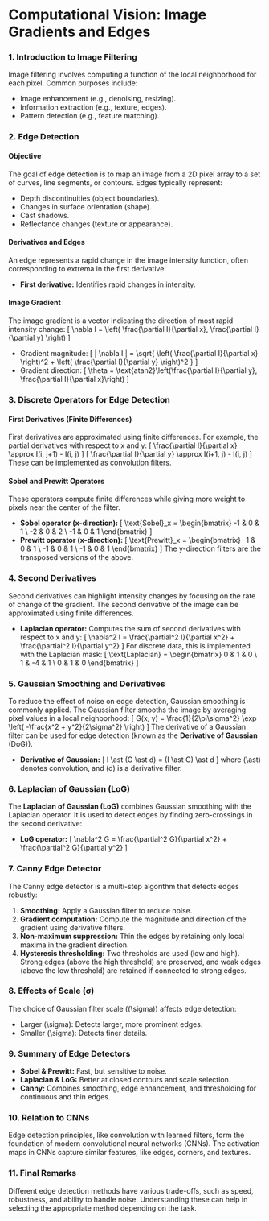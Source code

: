 # Computational Vision: Image Gradients and Edges

### 1. Introduction to Image Filtering

Image filtering involves computing a function of the local neighborhood for each pixel. Common purposes include:
- Image enhancement (e.g., denoising, resizing).
- Information extraction (e.g., texture, edges).
- Pattern detection (e.g., feature matching).

### 2. Edge Detection

#### Objective
The goal of edge detection is to map an image from a 2D pixel array to a set of curves, line segments, or contours. Edges typically represent:
- Depth discontinuities (object boundaries).
- Changes in surface orientation (shape).
- Cast shadows.
- Reflectance changes (texture or appearance).

#### Derivatives and Edges
An edge represents a rapid change in the image intensity function, often corresponding to extrema in the first derivative:
- **First derivative:** Identifies rapid changes in intensity.
  
#### Image Gradient
The image gradient is a vector indicating the direction of most rapid intensity change:
\[ \nabla I = \left( \frac{\partial I}{\partial x}, \frac{\partial I}{\partial y} \right) \]
- Gradient magnitude: 
\[ \| \nabla I \| = \sqrt{ \left( \frac{\partial I}{\partial x} \right)^2 + \left( \frac{\partial I}{\partial y} \right)^2 } \]
- Gradient direction:
\[ \theta = \text{atan2}\left(\frac{\partial I}{\partial y}, \frac{\partial I}{\partial x}\right) \]

### 3. Discrete Operators for Edge Detection

#### First Derivatives (Finite Differences)
First derivatives are approximated using finite differences. For example, the partial derivatives with respect to x and y:
\[
\frac{\partial I}{\partial x} \approx I(i, j+1) - I(i, j)
\]
\[
\frac{\partial I}{\partial y} \approx I(i+1, j) - I(i, j)
\]
These can be implemented as convolution filters.

#### Sobel and Prewitt Operators
These operators compute finite differences while giving more weight to pixels near the center of the filter. 
- **Sobel operator (x-direction):**
\[ 
\text{Sobel}_x = \begin{bmatrix} -1 & 0 & 1 \\ -2 & 0 & 2 \\ -1 & 0 & 1 \end{bmatrix}
\]
- **Prewitt operator (x-direction):**
\[ 
\text{Prewitt}_x = \begin{bmatrix} -1 & 0 & 1 \\ -1 & 0 & 1 \\ -1 & 0 & 1 \end{bmatrix}
\]
The y-direction filters are the transposed versions of the above.

### 4. Second Derivatives

Second derivatives can highlight intensity changes by focusing on the rate of change of the gradient. The second derivative of the image can be approximated using finite differences.

- **Laplacian operator:** Computes the sum of second derivatives with respect to x and y:
\[
\nabla^2 I = \frac{\partial^2 I}{\partial x^2} + \frac{\partial^2 I}{\partial y^2}
\]
For discrete data, this is implemented with the Laplacian mask:
\[
\text{Laplacian} = \begin{bmatrix} 0 & 1 & 0 \\ 1 & -4 & 1 \\ 0 & 1 & 0 \end{bmatrix}
\]

### 5. Gaussian Smoothing and Derivatives

To reduce the effect of noise on edge detection, Gaussian smoothing is commonly applied. The Gaussian filter smooths the image by averaging pixel values in a local neighborhood:
\[
G(x, y) = \frac{1}{2\pi\sigma^2} \exp \left( -\frac{x^2 + y^2}{2\sigma^2} \right)
\]
The derivative of a Gaussian filter can be used for edge detection (known as the **Derivative of Gaussian** (DoG)).

- **Derivative of Gaussian:**
\[
I \ast (G \ast d) = (I \ast G) \ast d
\]
where \(\ast\) denotes convolution, and \(d\) is a derivative filter.

### 6. Laplacian of Gaussian (LoG)

The **Laplacian of Gaussian (LoG)** combines Gaussian smoothing with the Laplacian operator. It is used to detect edges by finding zero-crossings in the second derivative:
- **LoG operator:**
\[
\nabla^2 G = \frac{\partial^2 G}{\partial x^2} + \frac{\partial^2 G}{\partial y^2}
\]

### 7. Canny Edge Detector

The Canny edge detector is a multi-step algorithm that detects edges robustly:
1. **Smoothing:** Apply a Gaussian filter to reduce noise.
2. **Gradient computation:** Compute the magnitude and direction of the gradient using derivative filters.
3. **Non-maximum suppression:** Thin the edges by retaining only local maxima in the gradient direction.
4. **Hysteresis thresholding:** Two thresholds are used (low and high). Strong edges (above the high threshold) are preserved, and weak edges (above the low threshold) are retained if connected to strong edges.

### 8. Effects of Scale (σ)

The choice of Gaussian filter scale (\(\sigma\)) affects edge detection:
- Larger \(\sigma\): Detects larger, more prominent edges.
- Smaller \(\sigma\): Detects finer details.

### 9. Summary of Edge Detectors

- **Sobel & Prewitt:** Fast, but sensitive to noise.
- **Laplacian & LoG:** Better at closed contours and scale selection.
- **Canny:** Combines smoothing, edge enhancement, and thresholding for continuous and thin edges.

### 10. Relation to CNNs

Edge detection principles, like convolution with learned filters, form the foundation of modern convolutional neural networks (CNNs). The activation maps in CNNs capture similar features, like edges, corners, and textures.

### 11. Final Remarks

Different edge detection methods have various trade-offs, such as speed, robustness, and ability to handle noise. Understanding these can help in selecting the appropriate method depending on the task.
